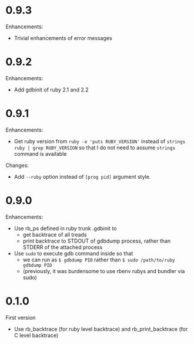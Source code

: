 # 0.9.3

Enhancements:

* Trivial enhancements of error messages

# 0.9.2

Enhancements:

* Add gdbinit of ruby 2.1 and 2.2

# 0.9.1

Enhancements:

* Get ruby version from `ruby -e 'puts RUBY_VERSION'` instead of `strings ruby | grep RUBY_VERSION` so that I do not need to assume `strings` command is available

Changes:

* Add `--ruby` option instead of `[prog pid]` argument style.

# 0.9.0

Enhancements:

* Use rb_ps defined in ruby trunk .gdbinit to
  * get backtrace of all treads
  * print backtrace to STDOUT of gdbdump process, rather than STDERR of the attached process
* Use `sudo` to execute gdb command inside so that
  * we can run as `$ gdbdump PID` rather than `$ sudo /path/to/ruby gdbdump PID`
  * (previously, it was burdensome to use rbenv rubys and bundler via sudo)

# 0.1.0

First version

* Use rb_backtrace (for ruby level backtrace) and rb_print_backtrace (for C level backtrace)
